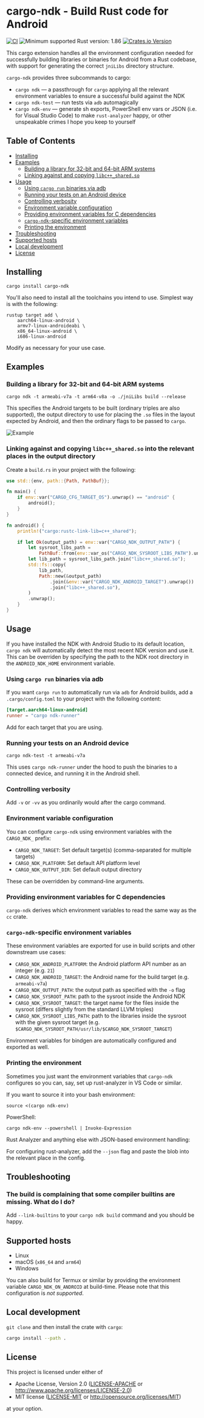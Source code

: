 # cargo-ndk - Build Rust code for Android

[<img alt="CI" src="https://github.com/bbqsrc/cargo-ndk/actions/workflows/ci.yml/badge.svg">](https://github.com/bbqsrc/cargo-ndk/actions)
<img alt="Minimum supported Rust version: 1.86" src="https://img.shields.io/badge/MSRV-1.86-informational">
[<img alt="Crates.io Version" src="https://img.shields.io/crates/v/cargo-ndk">](https://lib.rs/crates/cargo-ndk)

This cargo extension handles all the environment configuration needed for successfully building libraries or binaries for Android from a Rust codebase, with support for generating the correct `jniLibs` directory structure.

`cargo-ndk` provides three subcommands to cargo:

- `cargo ndk` — a passthrough for `cargo` applying all the relevant environment variables to ensure a successful build against the NDK
- `cargo ndk-test` — run tests via `adb` automagically
- `cargo ndk-env` — generate sh exports, PowerShell env vars or JSON (i.e. for Visual Studio Code) to make `rust-analyzer` happy, or other unspeakable crimes I hope you keep to yourself

## Table of Contents

- [Installing](#installing)
- [Examples](#examples)
  - [Building a library for 32-bit and 64-bit ARM systems](#building-a-library-for-32-bit-and-64-bit-arm-systems)
  - [Linking against and copying `libc++_shared.so`](#linking-against-and-copying-libc_sharedso-into-the-relevant-places-in-the-output-directory)
- [Usage](#usage)
  - [Using `cargo run` binaries via adb](#using-cargo-run-binaries-via-adb)
  - [Running your tests on an Android device](#running-your-tests-on-an-android-device)
  - [Controlling verbosity](#controlling-verbosity)
  - [Environment variable configuration](#environment-variable-configuration)
  - [Providing environment variables for C dependencies](#providing-environment-variables-for-c-dependencies)
  - [`cargo-ndk`-specific environment variables](#cargo-ndk-specific-environment-variables)
  - [Printing the environment](#printing-the-environment)
- [Troubleshooting](#troubleshooting)
- [Supported hosts](#supported-hosts)
- [Local development](#local-development)
- [License](#license)

## Installing

```
cargo install cargo-ndk
```

You'll also need to install all the toolchains you intend to use. Simplest way is with the following:

```
rustup target add \
    aarch64-linux-android \
    armv7-linux-androideabi \
    x86_64-linux-android \
    i686-linux-android
```

Modify as necessary for your use case.

## Examples

### Building a library for 32-bit and 64-bit ARM systems

```
cargo ndk -t armeabi-v7a -t arm64-v8a -o ./jniLibs build --release
```

This specifies the Android targets to be built (ordinary triples are also supported), the output directory to use for placing the `.so` files in the layout
expected by Android, and then the ordinary flags to be passed to `cargo`.

![Example](./example/example.svg)

### Linking against and copying `libc++_shared.so` into the relevant places in the output directory

Create a `build.rs` in your project with the following:

```rust
use std::{env, path::{Path, PathBuf}};

fn main() {
    if env::var("CARGO_CFG_TARGET_OS").unwrap() == "android" {
        android();
    }
}

fn android() {
    println!("cargo:rustc-link-lib=c++_shared");

    if let Ok(output_path) = env::var("CARGO_NDK_OUTPUT_PATH") {
        let sysroot_libs_path =
            PathBuf::from(env::var_os("CARGO_NDK_SYSROOT_LIBS_PATH").unwrap());
        let lib_path = sysroot_libs_path.join("libc++_shared.so");
        std::fs::copy(
            lib_path,
            Path::new(&output_path)
                .join(&env::var("CARGO_NDK_ANDROID_TARGET").unwrap())
                .join("libc++_shared.so"),
        )
        .unwrap();
    }
}
```

## Usage

If you have installed the NDK with Android Studio to its default location, `cargo ndk` will automatically detect
the most recent NDK version and use it. This can be overriden by specifying the path to the NDK root directory in
the `ANDROID_NDK_HOME` environment variable.

### Using `cargo run` binaries via adb

If you want `cargo run` to automatically run via `adb` for Android builds, add a `.cargo/config.toml` to your project with the following content:

```toml
[target.aarch64-linux-android]
runner = "cargo ndk-runner"
```

Add for each target that you are using.

### Running your tests on an Android device

```
cargo ndk-test -t armeabi-v7a
```

This uses `cargo ndk-runner` under the hood to push the binaries to a connected device, and running it in the Android shell.

### Controlling verbosity

Add `-v` or `-vv` as you ordinarily would after the cargo command.

### Environment variable configuration

You can configure `cargo-ndk` using environment variables with the `CARGO_NDK_` prefix:

- `CARGO_NDK_TARGET`: Set default target(s) (comma-separated for multiple targets)
- `CARGO_NDK_PLATFORM`: Set default API platform level  
- `CARGO_NDK_OUTPUT_DIR`: Set default output directory

These can be overridden by command-line arguments.

### Providing environment variables for C dependencies

`cargo-ndk` derives which environment variables to read the same way as the `cc` crate.

### `cargo-ndk`-specific environment variables

These environment variables are exported for use in build scripts and other downstream use cases:

- `CARGO_NDK_ANDROID_PLATFORM`: the Android platform API number as an integer (e.g. `21`)
- `CARGO_NDK_ANDROID_TARGET`: the Android name for the build target (e.g. `armeabi-v7a`)
- `CARGO_NDK_OUTPUT_PATH`: the output path as specified with the `-o` flag
- `CARGO_NDK_SYSROOT_PATH`: path to the sysroot inside the Android NDK
- `CARGO_NDK_SYSROOT_TARGET`: the target name for the files inside the sysroot (differs slightly from the standard LLVM triples)
- `CARGO_NDK_SYSROOT_LIBS_PATH`: path to the libraries inside the sysroot with the given sysroot target (e.g. `$CARGO_NDK_SYSROOT_PATH/usr/lib/$CARGO_NDK_SYSROOT_TARGET`)

Environment variables for bindgen are automatically configured and exported as well.

### Printing the environment

Sometimes you just want the environment variables that `cargo-ndk` configures so you can, say, set up rust-analyzer in VS Code or similar.

If you want to source it into your bash environment:

```
source <(cargo ndk-env)
```

PowerShell:

```
cargo ndk-env --powershell | Invoke-Expression
```

Rust Analyzer and anything else with JSON-based environment handling:

For configuring rust-analyzer, add the `--json` flag and paste the blob into the relevant place in the config.

## Troubleshooting

### The build is complaining that some compiler builtins are missing. What do I do?

Add `--link-builtins` to your `cargo ndk build` command and you should be happy.

## Supported hosts

- Linux
- macOS (`x86_64` and `arm64`)
- Windows

You can also build for Termux or similar by providing the environment variable `CARGO_NDK_ON_ANDROID` at build-time. Please note that this configuration is *not supported*.

## Local development

`git clone` and then install the crate with `cargo`:

```bash
cargo install --path .
```

## License

This project is licensed under either of

 * Apache License, Version 2.0 ([LICENSE-APACHE](LICENSE-APACHE) or http://www.apache.org/licenses/LICENSE-2.0)
 * MIT license ([LICENSE-MIT](LICENSE-MIT) or http://opensource.org/licenses/MIT)

at your option.
